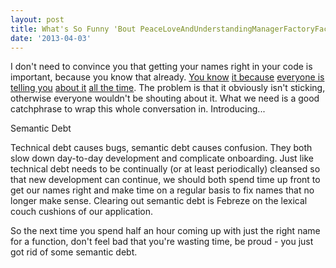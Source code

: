 ```yaml
---
layout: post
title: What's So Funny 'Bout PeaceLoveAndUnderstandingManagerFactoryFactory?
date: '2013-04-03'
---
```


I don't need to convince you that getting your names right in your code is
important, because you know that already.
[You know](http://martinfowler.com/bliki/TwoHardThings.html)
[it because](http://blog.shoutt.me/post/46725005593/why-you-should-never-ever-ever-have-managers-in-your)
[everyone is](http://www.oreillynet.com/onlamp/blog/2004/03/the_worlds_two_worst_variable.html)
[telling you](http://blog.smartbear.com/process/your-code-may-work-but-it-still-might-suck/)
[about it](http://arstechnica.com/information-technology/2013/03/how-to-name-a-variable-when-the-word-is-both-a-noun-and-a-verb/)
[all the time](https://news.ycombinator.com/item?id=5215759).  The problem is that it obviously isn't
sticking, otherwise everyone wouldn't be shouting about it.  What we need is a
good catchphrase to wrap this whole conversation in.  Introducing...

<div class="hero">Semantic Debt</div>

Technical debt causes bugs, semantic debt causes confusion.  They both slow down
day-to-day development and complicate onboarding.  Just like technical debt
needs to be continually (or at least periodically) cleansed so that new
development can continue, we should both spend time up front to get our names
right and make time on a regular basis to fix names that no longer make sense.
Clearing out semantic debt is Febreze on the lexical couch cushions of our
application.

So the next time you spend half an hour coming up with just the right name for
a function, don't feel bad that you're wasting time, be proud - you just got
rid of some semantic debt.

